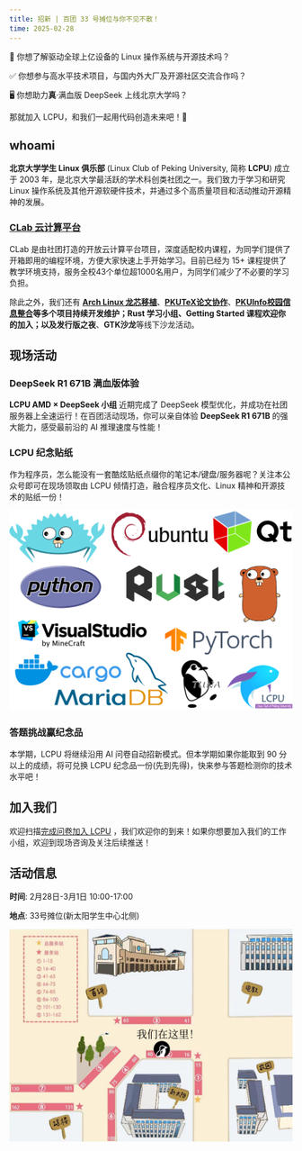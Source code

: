 ```yaml
---
title: 招新 | 百团 33 号摊位与你不见不散！ 
time: 2025-02-28
---
```



🐧 你想了解驱动全球上亿设备的 Linux 操作系统与开源技术吗？

✅ 你想参与高水平技术项目，与国内外大厂及开源社区交流合作吗？

🖥️ 你想助力**真**·满血版 DeepSeek 上线北京大学吗？

那就加入 LCPU，和我们一起用代码创造未来吧！🎉

## whoami

**北京大学学生 Linux 俱乐部** (Linux Club of Peking University, 简称 **LCPU**) 成立于 2003 年，是北京大学最活跃的学术科创类社团之一。我们致力于学习和研究 Linux 操作系统及其他开源软硬件技术，并通过多个高质量项目和活动推动开源精神的发展。

### [CLab 云计算平台](https://clab.pku.edu.cn)

CLab 是由社团打造的开放云计算平台项目，深度适配校内课程，为同学们提供了开箱即用的编程环境，方便大家快速上手开始学习。目前已经为 15+ 课程提供了教学环境支持，服务全校43个单位超1000名用户，为同学们减少了不必要的学习负担。

除此之外，我们还有 **[Arch Linux 龙芯移植](https://www.loongbbs.cn/d/156-%E6%96%B0-loong-arch-linux-%E9%A1%B9%E7%9B%AE%E5%8F%91%E5%B8%83%E5%85%AC%E5%91%8A)**、**[PKUTeX论文协作](https://latex.pku.edu.cn)**、**[PKUInfo校园信息整合](https://pkuinfo.lcpu.dev/)**等多个项目持续开发维护；**Rust 学习小组**、**Getting Started 课程**欢迎你的加入；以及**发行版之夜**、**GTK沙龙**等线下沙龙活动。
  

## 现场活动

### DeepSeek R1 671B 满血版体验

**LCPU AMD × DeepSeek 小组** 近期完成了 DeepSeek 模型优化，并成功在社团服务器上全速运行！在百团活动现场，你可以亲自体验 **DeepSeek R1 671B** 的强大能力，感受最前沿的 AI 推理速度与性能！

### LCPU 纪念贴纸

作为程序员，怎么能没有一套酷炫贴纸点缀你的笔记本/键盘/服务器呢？关注本公众号即可在现场领取由 LCPU 倾情打造，融合程序员文化、Linux 精神和开源技术的贴纸一份！

![贴纸示意图](./misbrand-A6.svg)

### 答题挑战赢纪念品

本学期，LCPU 将继续沿用 AI 问卷自动招新模式。但本学期如果你能取到 90 分以上的成绩，将可兑换 LCPU 纪念品一份(先到先得)，快来参与答题检测你的技术水平吧！

## 加入我们

欢迎扫描[完成问卷加入 LCPU](https://useradd.lcpu.dev) ，我们欢迎你的到来！如果你想要加入我们的工作小组，欢迎到现场咨询及关注后续推送！

## 活动信息

**时间**: 2月28日-3月1日 10:00-17:00

**地点**: 33号摊位(新太阳学生中心北侧)

![地点示意图](./location.png)